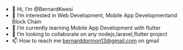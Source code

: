 - 👋 Hi, I’m @BernardKwesi
- 👀 I’m interested in Web Development, Mobile App Developmentand Block Chain
- 🌱 I’m currently learning Mobile App Development with flutter 
- 💞️ I’m looking to collaborate on any nodejs,laravel,flutter project
- 📫 How to reach me bernarddormon13@gmail.com on gmail

<!---
BernardKwesi/BernardKwesi is a ✨ special ✨ repository because its `README.md` (this file) appears on your GitHub profile.
You can click the Preview link to take a look at your changes.
--->
